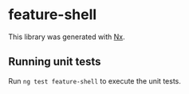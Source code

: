 # feature-shell

This library was generated with [Nx](https://nx.dev).

## Running unit tests

Run `ng test feature-shell` to execute the unit tests.
